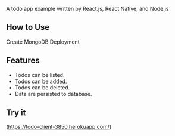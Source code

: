 A todo app example written by React.js, React Native, and Node.js

## How to Use

Create MongoDB Deployment

## Features

- Todos can be listed.
- Todos can be added.
- Todos can be deleted.
- Data are persisted to database.

## Try it

(https://todo-client-3850.herokuapp.com/)
